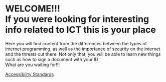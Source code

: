 <html>
  <head>
        <meta charset="utf 8">
        <title>Index</title>
  </head>
  <body>
    <h1>WELCOME!!!<br>If you were looking for interesting info related to ICT this is your place</h1>
    <p> Here you will find content from the differences between the types of internet programming, as well as the importance of security on the internet and the threats out there.     Not only that, you will be able to learn new things such as how to sign a document with your ID<br>
    What are you waiting for!!!</p>
    <a href="https://msciller.github.io/MY-WEBPAGE/accessibility-standards.md">Accessibility Standards</a>
  </body>
  
</html>  
